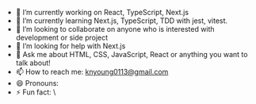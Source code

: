 

- 🔭 I’m currently working on React, TypeScript, Next.js
- 🌱 I’m currently learning Next.js, TypeScript, TDD with jest, vitest.
- 👯 I’m looking to collaborate on anyone who is interested with development or side project
- 🤔 I’m looking for help with Next.js
- 💬 Ask me about HTML, CSS, JavaScript, React or anything you want to talk about! 
- 📫 How to reach me: knyoung0113@gmail.com 
- 😄 Pronouns: 
- ⚡ Fun fact: \





